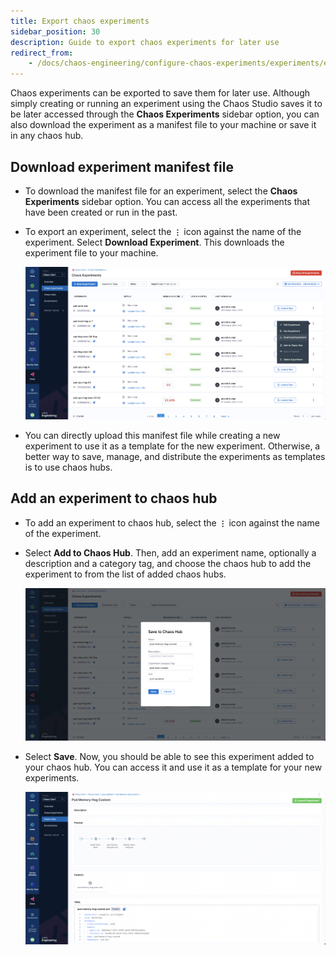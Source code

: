 ```yaml
---
title: Export chaos experiments
sidebar_position: 30
description: Guide to export chaos experiments for later use
redirect_from:
	- /docs/chaos-engineering/configure-chaos-experiments/experiments/export-chaos-experiments
---
```


Chaos experiments can be exported to save them for later use. Although simply creating or running an experiment using the Chaos Studio saves it to be later accessed through the **Chaos Experiments** sidebar option, you can also download the experiment as a manifest file to your machine or save it in any chaos hub.

## Download experiment manifest file
* To download the manifest file for an experiment, select the **Chaos Experiments** sidebar option. You can access all the experiments that have been created or run in the past.

* To export an experiment, select the **`⋮`** icon against the name of the experiment.
Select **Download Experiment**. This downloads the experiment file to your machine.

	![Download Experiment Manifest](./static/export-chaos-experiments/download-experiment-manifest.png)

* You can directly upload this manifest file while creating a new experiment to use it as a template for the new experiment. Otherwise, a better way to save, manage, and distribute the experiments as templates is to use chaos hubs.

## Add an experiment to chaos hub
* To add an experiment to chaos hub, select the **`⋮`** icon against the name of the experiment.

* Select **Add to Chaos Hub**. Then, add an experiment name, optionally a description and a category tag, and choose the chaos hub to add the experiment to from the list of added chaos hubs.

	![Add Experiment to ChaosHub](./static/export-chaos-experiments/add-experiment-to-chaoshub.png)

* Select **Save**. Now, you should be able to see this experiment added to your chaos hub. You can access it and use it as a template for your new experiments.

	![Added Experiment to Hub](./static/export-chaos-experiments/added-experiment-to-hub.png)
